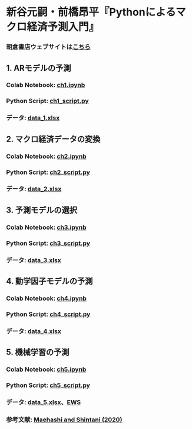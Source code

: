 # **新谷元嗣・前橋昂平『Pythonによるマクロ経済予測入門』**
### 朝倉書店ウェブサイトは[こちら](https://www.asakura.co.jp/detail.php?book_code=12901)

## 1. ARモデルの予測
### Colab Notebook: [ch1.ipynb](https://github.com/shintanilab/macro-forecast/blob/main/ch1.ipynb)
### Python Script: [ch1_script.py](https://github.com/shintanilab/macro-forecast/blob/main/ch1_script.py)
### データ: [data_1.xlsx](https://github.com/shintanilab/macro-forecast/blob/main/data_1.xlsx)

## 2. マクロ経済データの変換
### Colab Notebook: [ch2.ipynb](https://github.com/shintanilab/macro-forecast/blob/main/ch2.ipynb)
### Python Script: [ch2_script.py](https://github.com/shintanilab/macro-forecast/blob/main/ch2_script.py)
### データ: [data_2.xlsx](https://github.com/shintanilab/macro-forecast/blob/main/data_1.xlsx)

## 3. 予測モデルの選択
### Colab Notebook: [ch3.ipynb](https://github.com/shintanilab/macro-forecast/blob/main/ch3.ipynb)
### Python Script: [ch3_script.py](https://github.com/shintanilab/macro-forecast/blob/main/ch3_script.py)
### データ: [data_3.xlsx](https://github.com/shintanilab/macro-forecast/blob/main/data_1.xlsx)

## 4. 動学因子モデルの予測
### Colab Notebook: [ch4.ipynb](https://github.com/shintanilab/macro-forecast/blob/main/ch4.ipynb)
### Python Script: [ch4_script.py](https://github.com/shintanilab/macro-forecast/blob/main/ch4_script.py)
### データ: [data_4.xlsx](https://github.com/shintanilab/macro-forecast/blob/main/data_1.xlsx)

## 5. 機械学習の予測
### Colab Notebook: [ch5.ipynb](https://github.com/shintanilab/macro-forecast/blob/main/ch5.ipynb)
### Python Script: [ch5_script.py](https://github.com/shintanilab/macro-forecast/blob/main/ch5_script.py)
### データ: [data_5.xlsx](https://github.com/shintanilab/macro-forecast/blob/main/data_1.xlsx)、[EWS](https://github.com/shintanilab/macro-forecast/tree/main/EWS)


### 参考文献: [Maehashi and Shintani (2020)](https://www.sciencedirect.com/science/article/pii/S0889158320300411)
